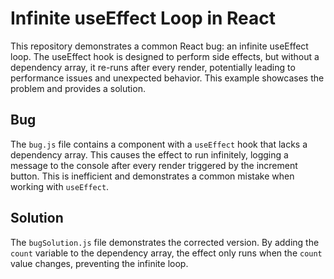 # Infinite useEffect Loop in React

This repository demonstrates a common React bug: an infinite useEffect loop.  The useEffect hook is designed to perform side effects, but without a dependency array, it re-runs after every render, potentially leading to performance issues and unexpected behavior. This example showcases the problem and provides a solution.

## Bug

The `bug.js` file contains a component with a `useEffect` hook that lacks a dependency array. This causes the effect to run infinitely, logging a message to the console after every render triggered by the increment button. This is inefficient and demonstrates a common mistake when working with `useEffect`.

## Solution

The `bugSolution.js` file demonstrates the corrected version.  By adding the `count` variable to the dependency array, the effect only runs when the `count` value changes, preventing the infinite loop.